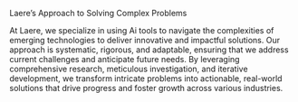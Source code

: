 Laere’s Approach to Solving Complex Problems

At Laere, we specialize in using Ai tools to navigate the complexities of emerging technologies to deliver innovative and impactful solutions. Our approach is systematic, rigorous, and adaptable, ensuring that we address current challenges and anticipate future needs. By leveraging comprehensive research, meticulous investigation, and iterative development, we transform intricate problems into actionable, real-world solutions that drive progress and foster growth across various industries.

<!---
Laere11/Laere11 is a ✨ special ✨ repository because its `README.md` (this file) appears on your GitHub profile.
You can click the Preview link to take a look at your changes.
--->
